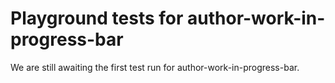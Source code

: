 # Playground tests for author-work-in-progress-bar
We are still awaiting the first test run for author-work-in-progress-bar.
